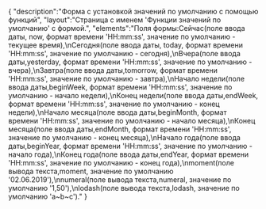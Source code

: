 {
"description":"Форма с установкой значений по умолчанию c помощью функций",
"layout":"Страница с именем 'Функции значений по умолчанию' c формой.",
"elements":"Поля формы:Сейчас(поле ввода даты, now, формат времени 'HH:mm:ss', значение по умолчанию - текущее время),\nСегодня(поле ввода даты, today, формат времени 'HH:mm:ss', значение по умолчанию - сегодня),\nВчера(поле ввода даты,yesterday, формат времени 'HH:mm:ss', значение по умолчанию - вчера),\nЗавтра(поле ввода даты,tomorrow, формат времени 'HH:mm:ss', значение по умолчанию - завтра),\nНачало недели(поле ввода даты,beginWeek, формат времени 'HH:mm:ss', значение по умолчанию - начало недели),\nКонец недели(поле ввода даты,endWeek, формат времени 'HH:mm:ss', значение по умолчанию - конец недели),\nНачало месяца(поле ввода даты,beginMonth, формат времени 'HH:mm:ss', значение по умолчанию - начало месяца),\nКонец месяца(поле ввода даты,endMonth, формат времени 'HH:mm:ss', значение по умолчанию - конец месяца),\nНачало года(поле ввода даты,beginYear, формат времени 'HH:mm:ss', значение по умолчанию - начало года),\nКонец года(поле ввода даты,endYear, формат времени 'HH:mm:ss', значение по умолчанию - конец года),\nmoment(поле вывода текста,moment, значение по умолчанию '02.06.2019'),\nnumeral(поле вывода текста,numeral, значение по умолчанию '1,50'),\nlodash(поле вывода текста,lodash, значение по умолчанию  'a~b~c')."
}